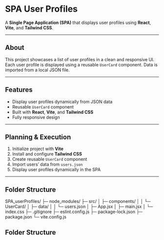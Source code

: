 # SPA User Profiles

A **Single Page Application (SPA)** that displays user profiles using **React**, **Vite**, and **Tailwind CSS**.

---

## About

This project showcases a list of user profiles in a clean and responsive UI. Each user profile is displayed using a reusable `UserCard` component. Data is imported from a local JSON file.

---

## Features

- Display user profiles dynamically from JSON data
- Reusable `UserCard` component
- Built with **React**, **Vite**, and **Tailwind CSS**
- Fully responsive design

---

## Planning & Execution

1. Initialize project with **Vite**
2. Install and configure **Tailwind CSS**
3. Create reusable `UserCard` component
4. Import users’ data from `users.json`
5. Display user profiles dynamically in the SPA

---
## Folder Structure


SPA_userProfiles/
├─ node_modules/
├─ src/
│ ├─ components/
│ │ └─ UserCard/
│ ├─ data/
│ │ └─ users.json
│ ├─ App.jsx
│ ├─ main.jsx
│ └─ index.css
├─ .gitignore
├─ eslint.config.js
├─ package-lock.json
├─ package.json
└─ vite.config.js
## Folder Structure

